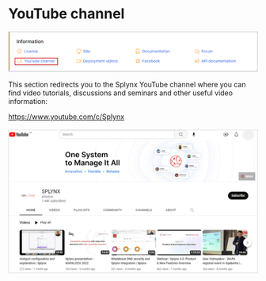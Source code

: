 YouTube channel
=========

![menu](icon.png)

This section redirects you to the Splynx YouTube channel where you can find video tutorials, discussions and seminars and other useful video information:

https://www.youtube.com/c/Splynx

![Video Tutorials](video_tutorials.png)
